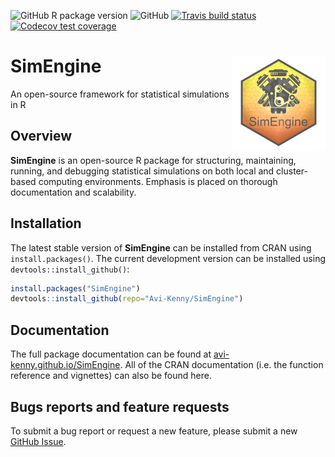 <!-- badges: start -->
  ![GitHub R package version](https://img.shields.io/github/r-package/v/Avi-Kenny/SimEngine)
  ![GitHub](https://img.shields.io/github/license/Avi-Kenny/SimEngine)
  [![Travis build status](https://www.travis-ci.com/Avi-Kenny/SimEngine.svg?branch=master)](https://www.travis-ci.com/Avi-Kenny/SimEngine)
  [![Codecov test coverage](https://codecov.io/gh/Avi-Kenny/SimEngine/branch/master/graph/badge.svg)](https://codecov.io/gh/Avi-Kenny/SimEngine?branch=master)
<!-- badges: end -->


# SimEngine <img src='man/figures/logo.png' align="right" height="150" />

An open-source framework for statistical simulations in R

## Overview

**SimEngine** is an open-source R package for structuring, maintaining, running, and debugging statistical simulations on both local and cluster-based computing environments. Emphasis is placed on thorough documentation and scalability.

## Installation

The latest stable version of **SimEngine** can be installed from CRAN using `install.packages()`. The current development version can be installed using `devtools::install_github()`:

```R
install.packages("SimEngine")
devtools::install_github(repo="Avi-Kenny/SimEngine")
```

## Documentation

The full package documentation can be found at [avi-kenny.github.io/SimEngine](https://avi-kenny.github.io/SimEngine/). All of the CRAN documentation (i.e. the function reference and vignettes) can also be found here.

## Bugs reports and feature requests

To submit a bug report or request a new feature, please submit a new [GitHub Issue](https://github.com/Avi-Kenny/SimEngine/issues).
